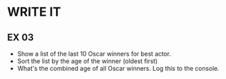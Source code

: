 # WRITE IT
## EX 03
* Show a list of the last 10 Oscar winners for best actor.
* Sort the list by the age of the winner (oldest first)
* What's the combined age of all Oscar winners. Log this to the console.
